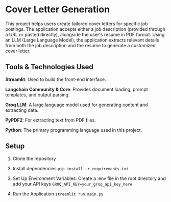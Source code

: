 # Cover Letter Generation
This project helps users create tailored cover letters for specific job postings. The application accepts either a job description (provided through a URL or pasted directly), alongside the user's resume in PDF format. Using an LLM (Large Language Model), the application extracts relevant details from both the job description and the resume to generate a customized cover letter.

## Tools & Technologies Used
**Streamlit**: Used to build the front-end interface.

**Langchain Community & Core**: Provides document loading, prompt templates, and output parsing.

**Groq LLM**: A large language model used for generating content and extracting data.

**PyPDF2**: For extracting text from PDF files.

**Python**: The primary programming language used in this project.

## Setup

1. Clone the repository

2. Install dependencies
```pip install -r requirements.txt```

3. Set Up Environment Variables: Create a .env file in the root directory and add your API keys 
```GROQ_API_KEY=your_groq_api_key_here```

4. Run the Application ```streamlit run main.py```
